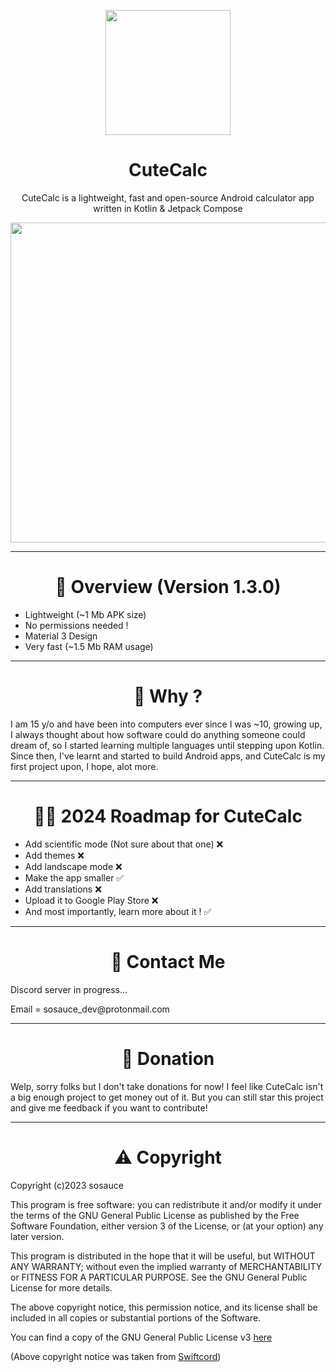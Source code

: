 <p align=center><image src="https://i.ibb.co/n8YkmBm/pink-icon.png" height="200" /></p>
<h1 align="center">CuteCalc</h1>
<p align="center">CuteCalc is a lightweight, fast and open-source Android calculator app written in Kotlin & Jetpack Compose</p>
<p align=center><image src="https://i.ibb.co/B6TkXyw/1.jpg" height="512" /></p>

---
<h1 align=center>👀 Overview (Version 1.3.0)</h1>

- Lightweight (~1 Mb APK size)
- No permissions needed !
- Material 3 Design
- Very fast (~1.5 Mb RAM usage)

---
<h1 align=center>🤔 Why ?</h1>

<p>I am 15 y/o and have been into computers ever since I was ~10, growing up, I always thought about how software could do anything someone could dream of, so I started learning multiple languages until stepping upon Kotlin. Since then, I've learnt and started to build Android apps, and CuteCalc is my first project upon, I hope, alot more. </p>

---
<h1 align=center>🏃‍♂️ 2024 Roadmap for CuteCalc</h1>

- Add scientific mode (Not sure about that one) ❌
- Add themes ❌
- Add landscape mode ❌
- Make the app smaller ✅
- Add translations ❌
- Upload it to Google Play Store ❌
- And most importantly, learn more about it ! ✅

---
<h1 align=center>💬 Contact Me</h1>
<p>Discord server in progress...</p>
<p>Email = sosauce_dev@protonmail.com</p>

---
<h1 align=center>🤑 Donation</h1>

<p>Welp, sorry folks but I don't take donations for now! I feel like CuteCalc isn't a big enough project to get money out of it. But you can still star this project and give me feedback if you want to contribute!</p>

---
<h1 align=center>⚠️ Copyright</h1>

<p>Copyright (c)2023 sosauce

This program is free software: you can redistribute it and/or modify
it under the terms of the GNU General Public License as published by
the Free Software Foundation, either version 3 of the License, or
(at your option) any later version.

This program is distributed in the hope that it will be useful,
but WITHOUT ANY WARRANTY; without even the implied warranty of
MERCHANTABILITY or FITNESS FOR A PARTICULAR PURPOSE. See the
GNU General Public License for more details.

The above copyright notice, this permission notice, and its license shall be included in all copies or substantial portions of the Software.

You can find a copy of the GNU General Public License v3 [here](https://www.gnu.org/licenses/)

(Above copyright notice was taken from [Swiftcord](https://github.com/SwiftcordApp/Swiftcord/blob/main/README.md))</p>


